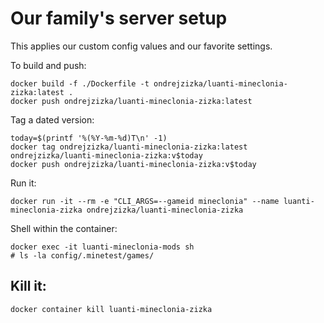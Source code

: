

# Our family's server setup

This applies our custom config values and our favorite settings.


To build and push:

```shell
docker build -f ./Dockerfile -t ondrejzizka/luanti-mineclonia-zizka:latest .
docker push ondrejzizka/luanti-mineclonia-zizka:latest
````

Tag a dated version:
```shell
today=$(printf '%(%Y-%m-%d)T\n' -1)
docker tag ondrejzizka/luanti-mineclonia-zizka:latest ondrejzizka/luanti-mineclonia-zizka:v$today
docker push ondrejzizka/luanti-mineclonia-zizka:v$today
```

Run it:
```shell
docker run -it --rm -e "CLI_ARGS=--gameid mineclonia" --name luanti-mineclonia-zizka ondrejzizka/luanti-mineclonia-zizka
```

Shell within the container:
```shell
docker exec -it luanti-mineclonia-mods sh
# ls -la config/.minetest/games/
```

##  Kill it:
```shell
docker container kill luanti-mineclonia-zizka
```
